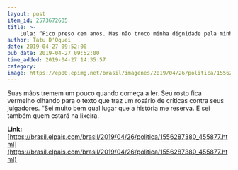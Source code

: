 ```yaml
---
layout: post
item_id: 2573672605
title: >-
    Lula: “Fico preso cem anos. Mas não troco minha dignidade pela minha liberdade”
author: Tatu D'Oquei
date: 2019-04-27 09:52:00
pub_date: 2019-04-27 09:52:00
time_added: 2019-04-27 14:35:57
category: 
image: https://ep00.epimg.net/brasil/imagenes/2019/04/26/politica/1556287380_455877_1556298293_rrss_normal.jpg
---
```


Suas mãos tremem um pouco quando começa a ler. Seu rosto fica vermelho olhando para o texto que traz um rosário de críticas contra seus julgadores. “Sei muito bem qual lugar que a história me reserva. E sei também quem estará na lixeira.

**Link:** [https://brasil.elpais.com/brasil/2019/04/26/politica/1556287380_455877.html](https://brasil.elpais.com/brasil/2019/04/26/politica/1556287380_455877.html)

